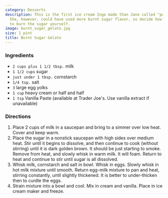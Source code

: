 ```yaml
---
category: Desserts
description: This is the first ice cream Ingo made than Jane called "perfectly made."
  She, however, could have used more burnt sugar flavor, so decide how long you wish
  to burn the sugar yourself.
image: burnt_sugar_gelato.jpg
size: 1 pint
title: Burnt Sugar Gelato
---
```

### Ingredients

* `2 cups plus 1 1/2 tbsp.` milk
* `1 1/2 cups` sugar
* `just under 1 tbsp.` cornstarch
* `1/4 tsp.` salt
* `3` large egg yolks
* `1 cup` heavy cream or half and half
* `1 tsp` Vanilla Paste (available at Trader Joe's. Use vanilla extract if unavailable)

### Directions

1. Place 2 cups of milk in a saucepan and bring to a simmer over low heat. Cover and keep warm.
2. Place the sugar in a nonstick saucepan with high sides over medium heat. Stir until it begins to dissolve, and then continue to cook (without stirring) until it is dark golden brown. It should be just starting to smoke. Remove from heat, and slowly whisk in warm milk. It will foam. Return to heat and continue to stir until sugar is all dissolved.
3. Whisk milk, cornstarch and salt in bowl. Whisk in eggs. Slowly whisk in hot milk mixture until smooth. Return egg-milk mixture to pan and heat, stirring constantly, until slightly thickened. It is better to under-thicken then to curdle the eggs.
4. Strain mixture into a bowl and cool. Mix in cream and vanilla. Place in ice cream maker and freeze.